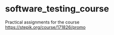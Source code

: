 # software_testing_course
Practical assignments for the course  https://stepik.org/course/171826/promo 
